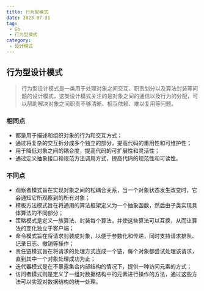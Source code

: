 ```yaml
---
title: 行为型模式
date: 2023-07-31
tag:
 - Go
 - 行为型模式
category:
 - 设计模式
---
```


## 行为型设计模式

> 行为型设计模式是一类用于处理对象之间交互、职责划分以及算法封装等问题的设计模式，这类设计模式关注的是对象之间的通信以及行为的分配，可以帮助解决对象之间职责不够清晰、相互依赖、难以复用等问题。

### 相同点

- 都是用于描述和组织对象的行为和交互方式；
- 通过将复杂的交互拆分成多个独立的部分，提高代码的重用性和可维护性；
- 用于降低对象之间的耦合度，提高代码的可扩展性和灵活性；
- 通过定义抽象接口和规范方法调用方式，提高代码的规范性和可读性。

### 不同点

- 观察者模式旨在实现对象之间的松耦合关系，当一个对象状态发生改变时，它会通知它所观察到的所有对象；
- 模板方法模式旨在将通用的算法框架定义为一个抽象函数，然后由子类实现具体算法的不同部分；
- 策略模式是定义一族算法、封装每个算法，并使这些算法可以互换，从而让算法的变化独立于客户端；
- 命令模式旨在将请求封装成对象，以便于参数化和传递，同时支持请求排队、记录日志、撤销等操作；
- 责任链模式旨在将请求的处理方式连成一个链，每个对象都尝试处理该请求，直到其中一个对象处理成功为止；
- 迭代器模式是在不暴露集合内部结构的情况下，提供一种访问元素的方式；
- 访问者模式则是定义了一组对数据结构中的元素进行操作的方法，通过这些方法可以实现对数据结构的统一处理。
